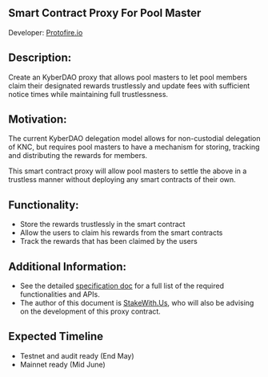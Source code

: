 ## Smart Contract Proxy For Pool Master

Developer: [Protofire.io](https://protofire.io/)

## Description:

Create an KyberDAO proxy that allows pool masters to let pool members claim their designated rewards trustlessly and update fees with sufficient notice times while maintaining full trustlessness.

## Motivation:

The current KyberDAO delegation model allows for non-custodial delegation of KNC, but requires pool masters to have a mechanism for storing, tracking and distributing the rewards for members. 

This smart contract proxy will allow pool masters to settle the above in a trustless manner without deploying any smart contracts of their own.

## Functionality:

- Store the rewards trustlessly in the smart contract
- Allow the users to claim his rewards from the smart contracts
- Track the rewards that has been claimed by the users

## Additional Information:

- See the detailed [specification doc](https://docs.google.com/document/d/1kKH2RXZDffyLrqORynMNAJ3TJb9Yb2fNYKaNkybZ9E4/edit) for a full list of the required functionalities and APIs. 
- The author of this document is [StakeWith.Us](https://stakewith.us/), who will also be advising on the development of this proxy contract. 

## Expected Timeline 

- Testnet and audit ready (End May)
- Mainnet ready (Mid June)